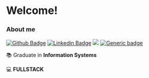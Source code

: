 <h1> <br/> Welcome! </h1>


### About me

[![Github Badge](https://img.shields.io/badge/-Github-000?style=flat-square&logo=Github&logoColor=white&link=https://github.com/gabrielrleal)](https://github.com/gabrielrleal)
[![Linkedin Badge](https://img.shields.io/badge/-LinkedIn-blue?style=flat-square&logo=Linkedin&logoColor=white&link=https://www.linkedin.com/in/gabrielrleal/)](https://www.linkedin.com/in/gabrielrleal/)
![]([https://img.shields.io/badge/-gabriel--leal.medium.com-black)
[![Generic badge](https://img.shields.io/badge/-Medium-4c4c4c?style=flat-square&logo=Medium&logoColor=white)](https://gabriel-leal.medium.com/)
 


📚  Graduate in <b>Information Systems</b>

💻  <b>FULLSTACK</b>
